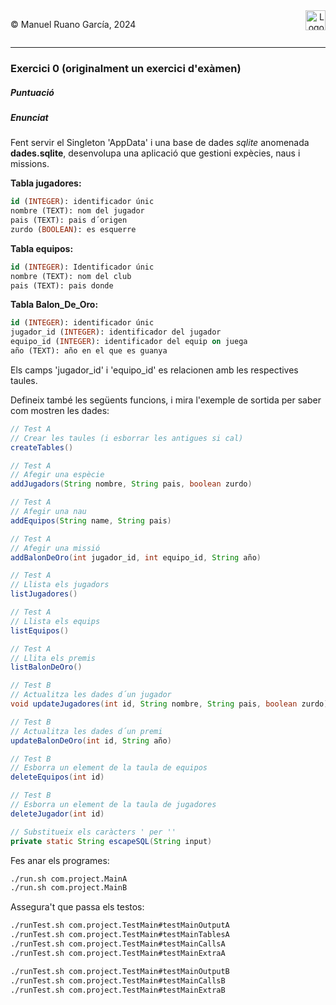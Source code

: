 <div style="display: flex; width: 100%;">
    <div style="flex: 1; padding: 0px;">
        <p>© Manuel Ruano García, 2024</p>
    </div>
    <div style="flex: 1; padding: 0px; text-align: right;">
        <img src="../../assets/ieti.png" height="32" alt="Logo de IETI" style="max-height: 32px;">
    </div>
</div>
<hr/>

### Exercici 0 (originalment un exercici d'exàmen)

##### Puntuació


##### Enunciat

Fent servir el Singleton 'AppData' i una base de dades *sqlite* anomenada **dades.sqlite**, desenvolupa una aplicació que gestioni expècies, naus i missions.

**Tabla jugadores:**

```sql
id (INTEGER): identificador únic
nombre (TEXT): nom del jugador
pais (TEXT): pais d´origen
zurdo (BOOLEAN): es esquerre
```

**Tabla equipos:**

```sql
id (INTEGER): Identificador únic
nombre (TEXT): nom del club
pais (TEXT): pais donde 
```

**Tabla Balon_De_Oro:**

```sql
id (INTEGER): identificador únic
jugador_id (INTEGER): identificador del jugador 
equipo_id (INTEGER): identificador del equip on juega
año (TEXT): año en el que es guanya
```

Els camps 'jugador_id' i 'equipo_id' es relacionen amb les respectives taules.

Defineix també les següents funcions, i mira l'exemple de sortida per saber com mostren les dades:

```java
// Test A
// Crear les taules (i esborrar les antigues si cal)
createTables() 

// Test A
// Afegir una espècie
addJugadors(String nombre, String pais, boolean zurdo)

// Test A
// Afegir una nau
addEquipos(String name, String pais)

// Test A
// Afegir una missió
addBalonDeOro(int jugador_id, int equipo_id, String año)

// Test A
// Llista els jugadors
listJugadores()

// Test A
// Llista els equips
listEquipos()

// Test A
// Llita els premis
listBalonDeOro()

// Test B
// Actualitza les dades d´un jugador
void updateJugadores(int id, String nombre, String pais, boolean zurdo)

// Test B
// Actualitza les dades d´un premi
updateBalonDeOro(int id, String año)

// Test B
// Esborra un element de la taula de equipos
deleteEquipos(int id)

// Test B
// Esborra un element de la taula de jugadores
deleteJugador(int id)

// Substitueix els caràcters ' per ''
private static String escapeSQL(String input)
```

Fes anar els programes:

```bash
./run.sh com.project.MainA
./run.sh com.project.MainB
```

Assegura't que passa els testos:

```bash
./runTest.sh com.project.TestMain#testMainOutputA
./runTest.sh com.project.TestMain#testMainTablesA
./runTest.sh com.project.TestMain#testMainCallsA
./runTest.sh com.project.TestMain#testMainExtraA

./runTest.sh com.project.TestMain#testMainOutputB
./runTest.sh com.project.TestMain#testMainCallsB
./runTest.sh com.project.TestMain#testMainExtraB
```

